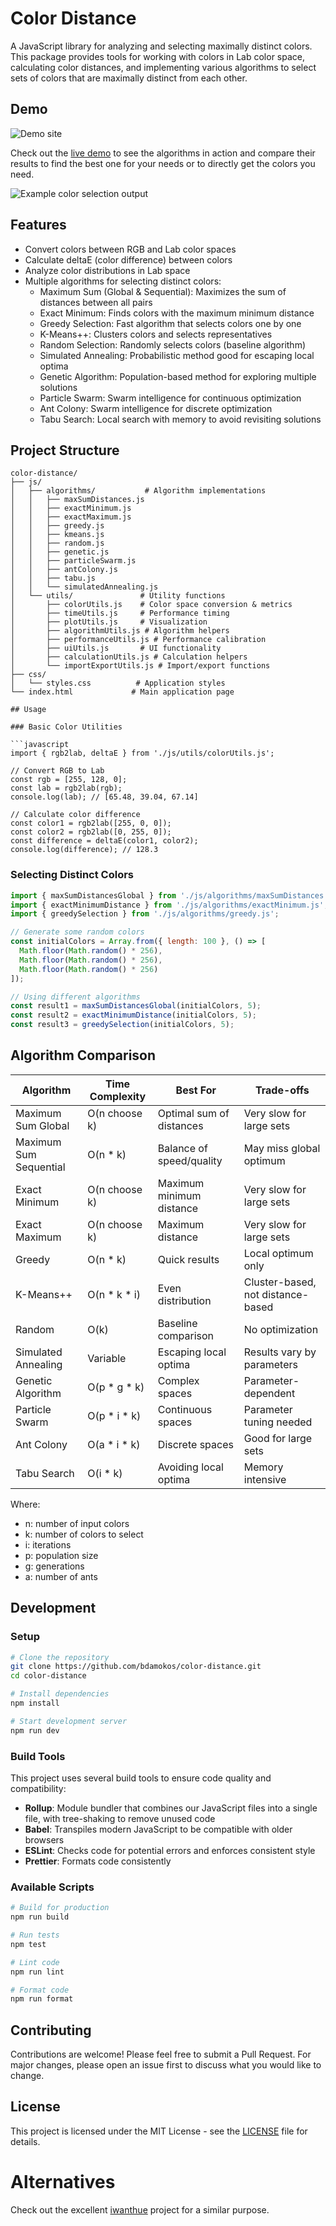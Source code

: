 # Color Distance

A JavaScript library for analyzing and selecting maximally distinct colors. This package provides tools for working with colors in Lab color space, calculating color distances, and implementing various algorithms to select sets of colors that are maximally distinct from each other.

## Demo
![Demo site](docs/images/demo_site.png)

Check out the [live demo](https://bdamokos.github.io/color-distance/) to see the algorithms in action and compare their results to find the best one for your needs or to directly get the colors you need.

![Example color selection output](docs/images/example_output.png)



## Features

- Convert colors between RGB and Lab color spaces
- Calculate deltaE (color difference) between colors
- Analyze color distributions in Lab space
- Multiple algorithms for selecting distinct colors:
  - Maximum Sum (Global & Sequential): Maximizes the sum of distances between all pairs
  - Exact Minimum: Finds colors with the maximum minimum distance
  - Greedy Selection: Fast algorithm that selects colors one by one
  - K-Means++: Clusters colors and selects representatives
  - Random Selection: Randomly selects colors (baseline algorithm)
  - Simulated Annealing: Probabilistic method good for escaping local optima
  - Genetic Algorithm: Population-based method for exploring multiple solutions
  - Particle Swarm: Swarm intelligence for continuous optimization
  - Ant Colony: Swarm intelligence for discrete optimization
  - Tabu Search: Local search with memory to avoid revisiting solutions

## Project Structure

```
color-distance/
├── js/
│   ├── algorithms/           # Algorithm implementations
│   │   ├── maxSumDistances.js
│   │   ├── exactMinimum.js
│   │   ├── exactMaximum.js
│   │   ├── greedy.js
│   │   ├── kmeans.js
│   │   ├── random.js
│   │   ├── genetic.js
│   │   ├── particleSwarm.js
│   │   ├── antColony.js
│   │   ├── tabu.js
│   │   └── simulatedAnnealing.js
│   └── utils/               # Utility functions
│       ├── colorUtils.js    # Color space conversion & metrics
│       ├── timeUtils.js     # Performance timing
│       ├── plotUtils.js     # Visualization
│       ├── algorithmUtils.js # Algorithm helpers
│       ├── performanceUtils.js # Performance calibration
│       ├── uiUtils.js       # UI functionality
│       ├── calculationUtils.js # Calculation helpers
│       └── importExportUtils.js # Import/export functions
├── css/
│   └── styles.css          # Application styles
└── index.html             # Main application page

## Usage

### Basic Color Utilities

```javascript
import { rgb2lab, deltaE } from './js/utils/colorUtils.js';

// Convert RGB to Lab
const rgb = [255, 128, 0];
const lab = rgb2lab(rgb);
console.log(lab); // [65.48, 39.04, 67.14]

// Calculate color difference
const color1 = rgb2lab([255, 0, 0]);
const color2 = rgb2lab([0, 255, 0]);
const difference = deltaE(color1, color2);
console.log(difference); // 128.3
```

### Selecting Distinct Colors

```javascript
import { maxSumDistancesGlobal } from './js/algorithms/maxSumDistances.js';
import { exactMinimumDistance } from './js/algorithms/exactMinimum.js';
import { greedySelection } from './js/algorithms/greedy.js';

// Generate some random colors
const initialColors = Array.from({ length: 100 }, () => [
  Math.floor(Math.random() * 256),
  Math.floor(Math.random() * 256),
  Math.floor(Math.random() * 256)
]);

// Using different algorithms
const result1 = maxSumDistancesGlobal(initialColors, 5);
const result2 = exactMinimumDistance(initialColors, 5);
const result3 = greedySelection(initialColors, 5);
```

## Algorithm Comparison

| Algorithm | Time Complexity | Best For | Trade-offs |
|-----------|----------------|----------|------------|
| Maximum Sum Global | O(n choose k) | Optimal sum of distances | Very slow for large sets |
| Maximum Sum Sequential | O(n * k) | Balance of speed/quality | May miss global optimum |
| Exact Minimum | O(n choose k) | Maximum minimum distance | Very slow for large sets |
| Exact Maximum | O(n choose k) | Maximum distance | Very slow for large sets |
| Greedy | O(n * k) | Quick results | Local optimum only |
| K-Means++ | O(n * k * i) | Even distribution | Cluster-based, not distance-based |
| Random | O(k) | Baseline comparison | No optimization |
| Simulated Annealing | Variable | Escaping local optima | Results vary by parameters |
| Genetic Algorithm | O(p * g * k) | Complex spaces | Parameter-dependent |
| Particle Swarm | O(p * i * k) | Continuous spaces | Parameter tuning needed |
| Ant Colony | O(a * i * k) | Discrete spaces | Good for large sets |
| Tabu Search | O(i * k) | Avoiding local optima | Memory intensive |

Where:
- n: number of input colors
- k: number of colors to select
- i: iterations
- p: population size
- g: generations
- a: number of ants

## Development

### Setup

```bash
# Clone the repository
git clone https://github.com/bdamokos/color-distance.git
cd color-distance

# Install dependencies
npm install

# Start development server
npm run dev
```

### Build Tools

This project uses several build tools to ensure code quality and compatibility:

- **Rollup**: Module bundler that combines our JavaScript files into a single file, with tree-shaking to remove unused code
- **Babel**: Transpiles modern JavaScript to be compatible with older browsers
- **ESLint**: Checks code for potential errors and enforces consistent style
- **Prettier**: Formats code consistently

### Available Scripts

```bash
# Build for production
npm run build

# Run tests
npm test

# Lint code
npm run lint

# Format code
npm run format
```

## Contributing

Contributions are welcome! Please feel free to submit a Pull Request. For major changes, please open an issue first to discuss what you would like to change.

## License

This project is licensed under the MIT License - see the [LICENSE](LICENSE) file for details.

# Alternatives
Check out the excellent [iwanthue](https://medialab.github.io/iwanthue/) project for a similar purpose.